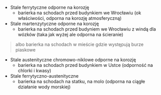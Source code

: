 -  Stale ferrytyczne odporne na korozję
	- barierka na schodach przed budynkiem we Wrocławiu (ok właściwości, odporna na korozję atmosferyczną)
- Stale martenzytyczne odporne na korozję
	- barierka na schodach przed budyniem we Wrocławiu z windą dla wózków (taka jak wyżej ale odporna na ścieranie)

> albo barierka na schodach w mieście gdzie występują burze piaskowe

- Stale austenityczne chromowo-niklowe odporne na korozję
	- barierka na schodach przed budynkiem w Ustce (odporność na chlorki i kwasy)
- Stale ferrytyczno-austenityczne 
	- barierka na schodach na statku, na molo (odporna na ciągłe działanie wody morskiej)